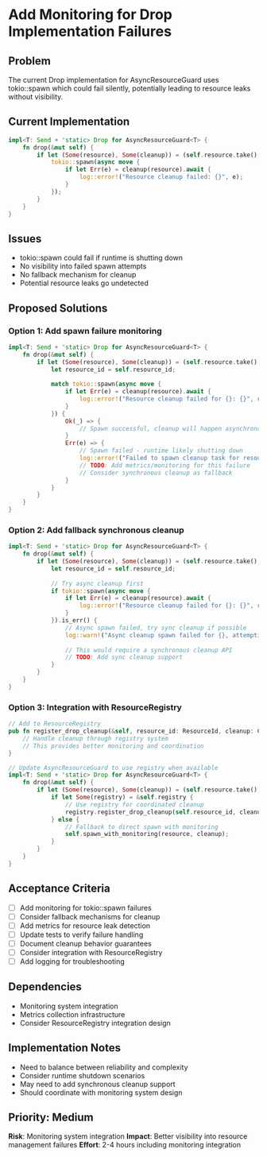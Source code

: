 # Add Monitoring for Drop Implementation Failures

## Problem
The current Drop implementation for AsyncResourceGuard uses tokio::spawn which could fail silently, potentially leading to resource leaks without visibility.

## Current Implementation
```rust
impl<T: Send + 'static> Drop for AsyncResourceGuard<T> {
    fn drop(&mut self) {
        if let (Some(resource), Some(cleanup)) = (self.resource.take(), self.cleanup.take()) {
            tokio::spawn(async move {
                if let Err(e) = cleanup(resource).await {
                    log::error!("Resource cleanup failed: {}", e);
                }
            });
        }
    }
}
```

## Issues
- tokio::spawn could fail if runtime is shutting down
- No visibility into failed spawn attempts
- No fallback mechanism for cleanup
- Potential resource leaks go undetected

## Proposed Solutions

### Option 1: Add spawn failure monitoring
```rust
impl<T: Send + 'static> Drop for AsyncResourceGuard<T> {
    fn drop(&mut self) {
        if let (Some(resource), Some(cleanup)) = (self.resource.take(), self.cleanup.take()) {
            let resource_id = self.resource_id;
            
            match tokio::spawn(async move {
                if let Err(e) = cleanup(resource).await {
                    log::error!("Resource cleanup failed for {}: {}", resource_id, e);
                }
            }) {
                Ok(_) => {
                    // Spawn successful, cleanup will happen asynchronously
                }
                Err(e) => {
                    // Spawn failed - runtime likely shutting down
                    log::error!("Failed to spawn cleanup task for resource {}: {}", resource_id, e);
                    // TODO: Add metrics/monitoring for this failure
                    // Consider synchronous cleanup as fallback
                }
            }
        }
    }
}
```

### Option 2: Add fallback synchronous cleanup
```rust
impl<T: Send + 'static> Drop for AsyncResourceGuard<T> {
    fn drop(&mut self) {
        if let (Some(resource), Some(cleanup)) = (self.resource.take(), self.cleanup.take()) {
            let resource_id = self.resource_id;
            
            // Try async cleanup first
            if tokio::spawn(async move {
                if let Err(e) = cleanup(resource).await {
                    log::error!("Resource cleanup failed for {}: {}", resource_id, e);
                }
            }).is_err() {
                // Async spawn failed, try sync cleanup if possible
                log::warn!("Async cleanup spawn failed for {}, attempting synchronous cleanup", resource_id);
                
                // This would require a synchronous cleanup API
                // TODO: Add sync cleanup support
            }
        }
    }
}
```

### Option 3: Integration with ResourceRegistry
```rust
// Add to ResourceRegistry
pub fn register_drop_cleanup(&self, resource_id: ResourceId, cleanup: CleanupFn) {
    // Handle cleanup through registry system
    // This provides better monitoring and coordination
}

// Update AsyncResourceGuard to use registry when available
impl<T: Send + 'static> Drop for AsyncResourceGuard<T> {
    fn drop(&mut self) {
        if let (Some(resource), Some(cleanup)) = (self.resource.take(), self.cleanup.take()) {
            if let Some(registry) = &self.registry {
                // Use registry for coordinated cleanup
                registry.register_drop_cleanup(self.resource_id, cleanup);
            } else {
                // Fallback to direct spawn with monitoring
                self.spawn_with_monitoring(resource, cleanup);
            }
        }
    }
}
```

## Acceptance Criteria
- [ ] Add monitoring for tokio::spawn failures
- [ ] Consider fallback mechanisms for cleanup
- [ ] Add metrics for resource leak detection
- [ ] Update tests to verify failure handling
- [ ] Document cleanup behavior guarantees
- [ ] Consider integration with ResourceRegistry
- [ ] Add logging for troubleshooting

## Dependencies
- Monitoring system integration
- Metrics collection infrastructure
- Consider ResourceRegistry integration design

## Implementation Notes
- Need to balance between reliability and complexity
- Consider runtime shutdown scenarios
- May need to add synchronous cleanup support
- Should coordinate with monitoring system design

## Priority: Medium
**Risk**: Monitoring system integration
**Impact**: Better visibility into resource management failures
**Effort**: 2-4 hours including monitoring integration